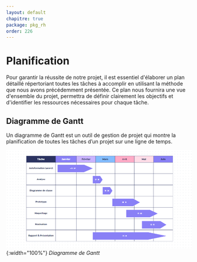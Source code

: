 ```yaml
---
layout: default
chapitre: true
package: pkg_rh
order: 226
---
```


# Planification

Pour garantir la réussite de notre projet, il est essentiel d'élaborer un plan détaillé répertoriant toutes les tâches à accomplir en utilisant la méthode que nous avons précédemment présentée. Ce plan nous fournira une vue d'ensemble du projet, permettra de définir clairement les objectifs et d'identifier les ressources nécessaires pour chaque tâche.

## Diagramme de Gantt

Un diagramme de Gantt est un outil de gestion de projet qui montre la planification de toutes les tâches d’un projet sur une ligne de temps.

![Diagramme de Gantt](./images/diagramme-de-gantt.PNG){:width="100%"}
*Diagramme de Gantt*
